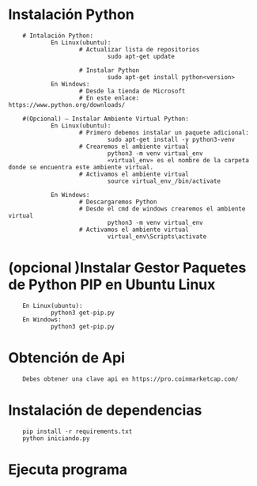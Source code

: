 # Instalación Python
        # Intalación Python:
                En Linux(ubuntu):
                        # Actualizar lista de repositorios
                                sudo apt-get update

                        # Instalar Python
                                sudo apt-get install python<version>
                En Windows:
                        # Desde la tienda de Microsoft
                        # En este enlace: https://www.python.org/downloads/
        
        #(Opcional) – Instalar Ambiente Virtual Python:
                En Linux(ubuntu):
                        # Primero debemos instalar un paquete adicional:
                                sudo apt-get install -y python3-venv
                        # Crearemos el ambiente virtual
                                python3 -m venv virtual_env
                                «virtual_env» es el nombre de la carpeta donde se encuentra este ambiente virtual.
                        # Activamos el ambiente virtual
                                source virtual_env_/bin/activate

                En Windows:
                        # Descargaremos Python
                        # Desde el cmd de windows crearemos el ambiente virtual
                                python3 -m venv virtual_env
                        # Activamos el ambiente virtual
                                virtual_env\Scripts\activate

# (opcional )Instalar Gestor Paquetes de Python PIP en Ubuntu Linux
        En Linux(ubuntu):
                python3 get-pip.py
        En Windows:
                python3 get-pip.py

# Obtención de Api
        Debes obtener una clave api en https://pro.coinmarketcap.com/
# Instalación de dependencias
        pip install -r requirements.txt
        python iniciando.py

# Ejecuta programa
